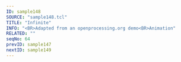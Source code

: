 ```yaml
---
ID: sample148
SOURCE: "sample148.tcl"
TITLE: "Infinite"
INFO: "<BR>Adapted from an openprocessing.org demo<BR>Animation"
RELATED: ""
seqNo: 64
prevID: sample147
nextID: sample149
---
```

